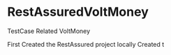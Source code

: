 # RestAssuredVoltMoney
TestCase Related VoltMoney

 First Created the RestAssured project locally 
 Created t
